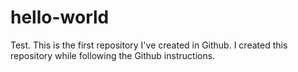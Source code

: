 # hello-world
Test. This is the first repository I've created in Github. I created this repository while following the Github instructions.
